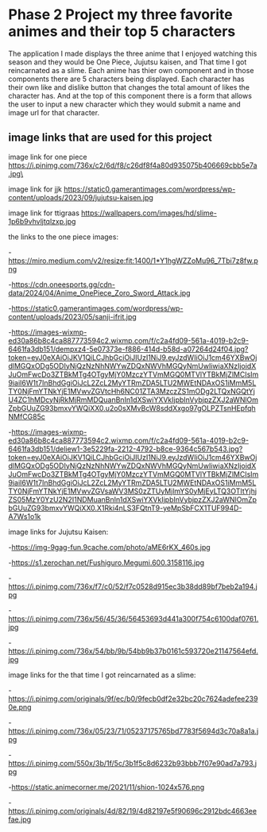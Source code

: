 # Phase 2 Project my three favorite animes and their top 5 characters


The application I made displays the three anime that I enjoyed watching this season and they would be One Piece, Jujutsu kaisen, and That time I got reincarnated as a slime. Each anime has thier own component and in those components there are 5 characters being displayed. Each character has their own like and dislike button that changes the total amount of likes the character has. And at the top of this component there is a form that allows the user to input a new character which they would submit a name and image url for that character. 


## image links that are used for this project 
image link for one piece https://i.pinimg.com/736x/c2/6d/f8/c26df8f4a80d935075b406669cbb5e7a.jpg\

image link for jjk https://static0.gamerantimages.com/wordpress/wp-content/uploads/2023/09/jujutsu-kaisen.jpg 

image link for ttigraas https://wallpapers.com/images/hd/slime-1p6b9vhvljtqlzxp.jpg 

the links to the one piece images:

-https://miro.medium.com/v2/resize:fit:1400/1*Y1hgWZZoMu96_7Tbi7z8fw.png

-https://cdn.oneesports.gg/cdn-data/2024/04/Anime_OnePiece_Zoro_Sword_Attack.jpg

-https://static0.gamerantimages.com/wordpress/wp-content/uploads/2023/05/sanji-ifrit.jpg

-https://images-wixmp-ed30a86b8c4ca887773594c2.wixmp.com/f/c2a4fd09-561a-4019-b2c9-6461fa3db151/dempxz4-5e07373e-f886-414d-b58d-a07264d24f04.jpg?token=eyJ0eXAiOiJKV1QiLCJhbGciOiJIUzI1NiJ9.eyJzdWIiOiJ1cm46YXBwOjdlMGQxODg5ODIyNjQzNzNhNWYwZDQxNWVhMGQyNmUwIiwiaXNzIjoidXJuOmFwcDo3ZTBkMTg4OTgyMjY0MzczYTVmMGQ0MTVlYTBkMjZlMCIsIm9iaiI6W1t7InBhdGgiOiJcL2ZcL2MyYTRmZDA5LTU2MWEtNDAxOS1iMmM5LTY0NjFmYTNkYjE1MVwvZGVtcHh6NC01ZTA3MzczZS1mODg2LTQxNGQtYjU4ZC1hMDcyNjRkMjRmMDQuanBnIn1dXSwiYXVkIjpbInVybjpzZXJ2aWNlOmZpbGUuZG93bmxvYWQiXX0.u2o0sXMvBcW8sddXxgo97gOLPZTsnHEpfqhNMfCG85c

-https://images-wixmp-ed30a86b8c4ca887773594c2.wixmp.com/f/c2a4fd09-561a-4019-b2c9-6461fa3db151/deliew1-3e5229fa-2212-4792-b8ce-9364c567b543.jpg?token=eyJ0eXAiOiJKV1QiLCJhbGciOiJIUzI1NiJ9.eyJzdWIiOiJ1cm46YXBwOjdlMGQxODg5ODIyNjQzNzNhNWYwZDQxNWVhMGQyNmUwIiwiaXNzIjoidXJuOmFwcDo3ZTBkMTg4OTgyMjY0MzczYTVmMGQ0MTVlYTBkMjZlMCIsIm9iaiI6W1t7InBhdGgiOiJcL2ZcL2MyYTRmZDA5LTU2MWEtNDAxOS1iMmM5LTY0NjFmYTNkYjE1MVwvZGVsaWV3MS0zZTUyMjlmYS0yMjEyLTQ3OTItYjhjZS05MzY0YzU2N2I1NDMuanBnIn1dXSwiYXVkIjpbInVybjpzZXJ2aWNlOmZpbGUuZG93bmxvYWQiXX0.X1Rki4nLS3FQtnT9-yeMpSbFCX1TUF994D-A7Ws1o1k

image links for Jujutsu Kaisen:

-https://img-9gag-fun.9cache.com/photo/aME6rKX_460s.jpg

-https://s1.zerochan.net/Fushiguro.Megumi.600.3158116.jpg

-https://i.pinimg.com/736x/f7/c0/52/f7c0528d915ec3b38dd89bf7beb2a194.jpg

-https://i.pinimg.com/736x/56/45/36/56453693d441a300f754c6100daf0761.jpg

-https://i.pinimg.com/736x/54/bb/9b/54bb9b37b0161c593720e21147564efd.jpg

image links for the that time I got reincarnated as a slime:

-https://i.pinimg.com/originals/9f/ec/b0/9fecb0df2e32bc20c7624adefee2390e.png

-https://i.pinimg.com/736x/05/23/71/05237175765bd7783f5694d3c70a8a1a.jpg

-https://i.pinimg.com/550x/3b/1f/5c/3b1f5c8d6232b93bbb7f07e90ad7a793.jpg

-https://static.animecorner.me/2021/11/shion-1024x576.png

-https://i.pinimg.com/originals/4d/82/19/4d82197e5f90696c2912bdc4663eefae.jpg

